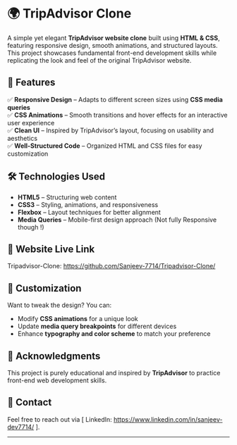 # 🌍 TripAdvisor Clone  

A simple yet elegant **TripAdvisor website clone** built using **HTML & CSS**, featuring responsive design, smooth animations, and structured layouts. This project showcases fundamental front-end development skills while replicating the look and feel of the original TripAdvisor website.  

## 🚀 Features  

✅ **Responsive Design** – Adapts to different screen sizes using **CSS media queries**  
✅ **CSS Animations** – Smooth transitions and hover effects for an interactive user experience  
✅ **Clean UI** – Inspired by TripAdvisor’s layout, focusing on usability and aesthetics  
✅ **Well-Structured Code** – Organized HTML and CSS files for easy customization  

## 🛠 Technologies Used  

- **HTML5** – Structuring web content  
- **CSS3** – Styling, animations, and responsiveness  
- **Flexbox** – Layout techniques for better alignment  
- **Media Queries** – Mobile-first design approach (Not fully Responsive though !)

## 🎯 Website Live Link

Tripadvisor-Clone: https://github.com/Sanjeev-7714/Tripadvisor-Clone/

## 🎨 Customization  

Want to tweak the design? You can:  
- Modify **CSS animations** for a unique look  
- Update **media query breakpoints** for different devices  
- Enhance **typography and color scheme** to match your preference  

## 📢 Acknowledgments  

This project is purely educational and inspired by **TripAdvisor** to practice front-end web development skills.  

## 📩 Contact

Feel free to reach out via [ LinkedIn: https://www.linkedin.com/in/sanjeev-dev7714/ ].  

---